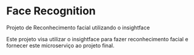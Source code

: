 # Face Recognition
Projeto de Reconhecimento facial utilizando o insightface

Este projeto visa utilizar o insightface para fazer reconhecimento facial e fornecer este microserviço ao projeto final.

